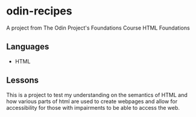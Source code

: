 # odin-recipes

A project from The Odin Project's Foundations Course HTML Foundations

## Languages

- HTML

## Lessons

This is a project to test my understanding on the semantics of HTML and how various parts of html are used to create webpages and allow for accessibility for those with impairments to be able to access the web.
